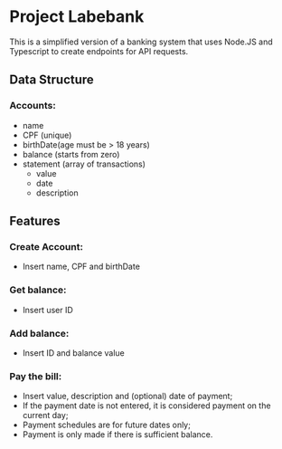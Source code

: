 # Project Labebank

This is a simplified version of a banking system that uses Node.JS and Typescript to create endpoints for API requests.
## Data Structure
### Accounts:
* name
* CPF (unique)
* birthDate(age must be > 18 years)
* balance (starts from zero)
* statement (array of transactions)
    * value
    * date
    * description
## Features
### Create Account:
- Insert name, CPF and birthDate
### Get balance:
- Insert user ID
### Add balance:
- Insert ID and balance value
### Pay the bill:
- Insert value, description and (optional) date of payment;
- If the payment date is not entered, it is considered payment on the current day;
- Payment schedules are for future dates only;
- Payment is only made if there is sufficient balance.
